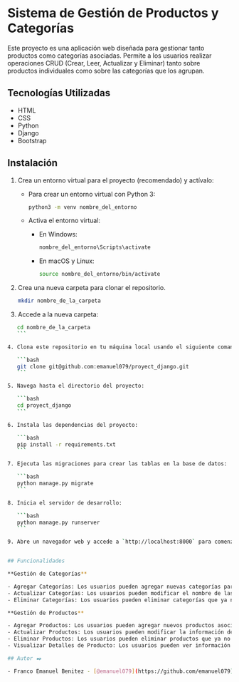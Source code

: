 # Sistema de Gestión de Productos y Categorías

Este proyecto es una aplicación web diseñada para gestionar tanto productos como categorías asociadas. Permite a los usuarios realizar operaciones CRUD (Crear, Leer, Actualizar y Eliminar) tanto sobre productos individuales como sobre las categorías que los agrupan.



## Tecnologías Utilizadas

- HTML
- CSS
- Python
- Django
- Bootstrap 

## Instalación

1. Crea un entorno virtual para el proyecto (recomendado) y actívalo:

    - Para crear un entorno virtual con Python 3:
    
      ```bash
      python3 -m venv nombre_del_entorno
      ```

    - Activa el entorno virtual:
    
      - En Windows:
        ```bash
        nombre_del_entorno\Scripts\activate
        ```
        
      - En macOS y Linux:
        ```bash
        source nombre_del_entorno/bin/activate
        ```
        
2. Crea una nueva carpeta para clonar el repositorio.

    ```bash
    mkdir nombre_de_la_carpeta
    ```

3. Accede a la nueva carpeta:

 ```bash
    cd nombre_de_la_carpeta
    ```

4. Clona este repositorio en tu máquina local usando el siguiente comando:

    ```bash
    git clone git@github.com:emanuel079/proyect_django.git
    ```

5. Navega hasta el directorio del proyecto:

    ```bash
    cd proyect_django
    ```

6. Instala las dependencias del proyecto:

    ```bash
    pip install -r requirements.txt
    ```

7. Ejecuta las migraciones para crear las tablas en la base de datos:

    ```bash
    python manage.py migrate
    ```

8. Inicia el servidor de desarrollo:

    ```bash
    python manage.py runserver
    ```

9. Abre un navegador web y accede a `http://localhost:8000` para comenzar a utilizar la aplicación.


## Funcionalidades

**Gestión de Categorías**

- Agregar Categorías: Los usuarios pueden agregar nuevas categorías para organizar los productos.
- Actualizar Categorías: Los usuarios pueden modificar el nombre de las categorías existentes.
- Eliminar Categorías: Los usuarios pueden eliminar categorías que ya no sean necesarias.

**Gestión de Productos** 

- Agregar Productos: Los usuarios pueden agregar nuevos productos asociados a una categoría específica.
- Actualizar Productos: Los usuarios pueden modificar la información de los productos, como nombre, descripción, precio y stock.
- Eliminar Productos: Los usuarios pueden eliminar productos que ya no estén en venta o que sean obsoletos.
- Visualizar Detalles de Producto: Los usuarios pueden ver información detallada de cada producto, incluyendo su categoría y características.

## Autor ✒️

- Franco Emanuel Benitez - [@emanuel079](https://github.com/emanuel079)
